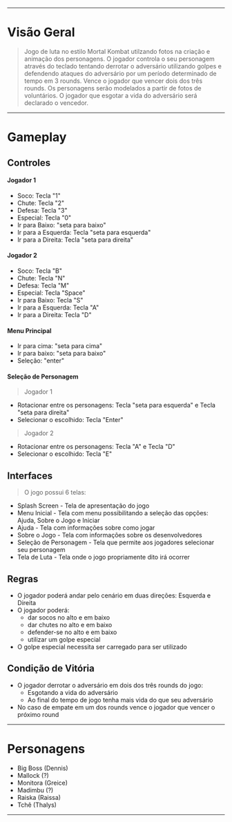 

---

# Visão Geral #

> Jogo de luta no estilo Mortal Kombat utilzando fotos na criação e animação dos personagens.
> O jogador controla o seu personagem através do teclado tentando derrotar o adversário utilizando golpes e defendendo ataques do adversário por um período determinado de tempo em 3 rounds. Vence o jogador que vencer dois dos três rounds. Os personagens serão modelados a partir de fotos de voluntários. O jogador que esgotar a vida do adversário será declarado o vencedor.


---

# Gameplay #

## Controles ##

#### Jogador 1 ####

  * Soco: Tecla "1"
  * Chute: Tecla "2"
  * Defesa: Tecla "3"
  * Especial: Tecla "0"
  * Ir para Baixo: "seta para baixo"
  * Ir para a Esquerda: Tecla "seta para esquerda"
  * Ir para a Direita: Tecla "seta para direita"

#### Jogador 2 ####

  * Soco: Tecla "B"
  * Chute: Tecla "N"
  * Defesa: Tecla "M"
  * Especial: Tecla "Space"
  * Ir para Baixo: Tecla "S"
  * Ir para a Esquerda: Tecla "A"
  * Ir para a Direita: Tecla "D"

#### Menu Principal ####

  * Ir para cima: "seta para cima"
  * Ir para baixo: "seta para baixo"
  * Seleção: "enter"

#### Seleção de Personagem ####

> Jogador 1

  * Rotacionar entre os personagens: Tecla "seta para esquerda" e Tecla "seta para direita"
  * Selecionar o escolhido: Tecla "Enter"

> Jogador 2

  * Rotacionar entre os personagens: Tecla "A" e Tecla "D"
  * Selecionar o escolhido: Tecla "E"

## Interfaces ##

> O jogo possui 6 telas:

  * Splash Screen - Tela de apresentação do jogo
  * Menu Inicial - Tela com menu possibilitando a seleção das opções: Ajuda, Sobre o Jogo e Iniciar
  * Ajuda - Tela com informações sobre como jogar
  * Sobre o Jogo - Tela com informações sobre os desenvolvedores
  * Seleção de Personagem - Tela que permite aos jogadores selecionar seu personagem
  * Tela de Luta - Tela onde o jogo propriamente dito irá ocorrer

## Regras ##

  * O jogador poderá andar pelo cenário em duas direções: Esquerda e Direita
  * O jogador poderá:
    * dar socos no alto e em baixo
    * dar chutes no alto e em baixo
    * defender-se no alto e em baixo
    * utilizar um golpe especial
  * O golpe especial necessita ser carregado para ser utilizado

## Condição de Vitória ##

  * O jogador derrotar o adversário em dois dos três rounds do jogo:
    * Esgotando a vida do adversário
    * Ao final do tempo de jogo tenha mais vida do que seu adversário
  * No caso de empate em um dos rounds vence o jogador que vencer o próximo round


---

# Personagens #

  * Big Boss (Dennis)
  * Mallock (?)
  * Monitora (Greice)
  * Madimbu (?)
  * Raiska (Raissa)
  * Tchê (Thalys)


---

